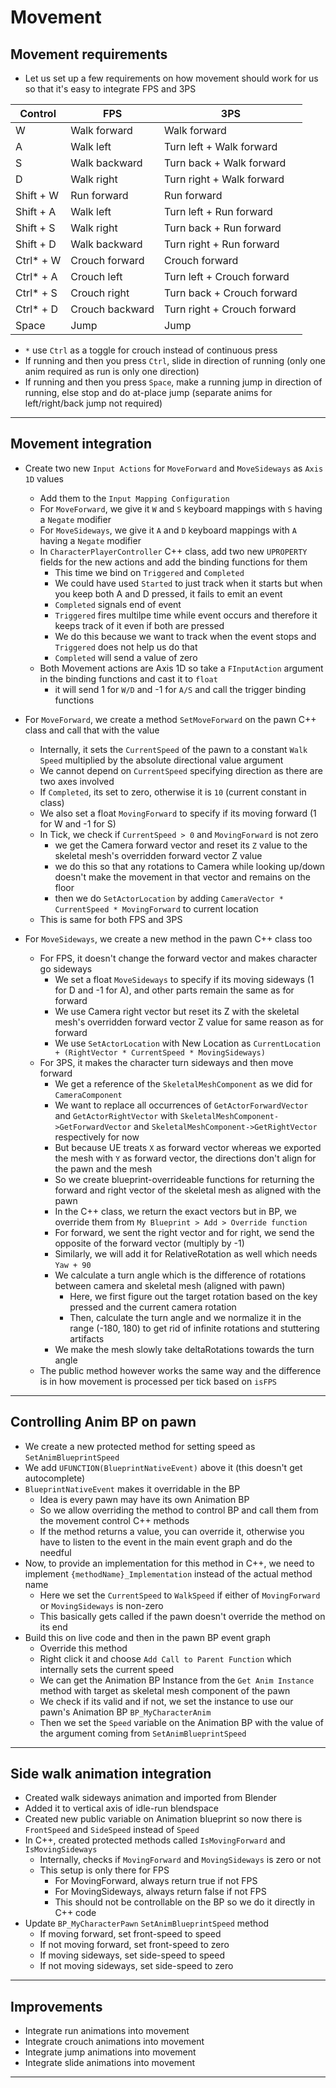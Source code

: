 # Movement

## Movement requirements

- Let us set up a few requirements on how movement should work for us so that it's easy to integrate FPS and 3PS

|Control  		| FPS 				| 3PS							|
|---------------|-------------------|-------------------------------|
| W				|Walk forward		|Walk forward					|
| A				|Walk left			|Turn left + Walk forward		|
| S				|Walk backward		|Turn back + Walk forward		|
| D				|Walk right			|Turn right + Walk forward		|
| Shift + W		|Run forward		|Run forward					|
| Shift + A		|Walk left			|Turn left + Run forward		|
| Shift + S		|Walk right			|Turn back + Run forward		|
| Shift + D		|Walk backward		|Turn right + Run forward		|
| Ctrl* + W		|Crouch forward		|Crouch forward					|
| Ctrl* + A		|Crouch left		|Turn left + Crouch forward		|
| Ctrl* + S		|Crouch right		|Turn back + Crouch forward		|
| Ctrl* + D		|Crouch backward	|Turn right + Crouch forward	|
| Space			|Jump				|Jump							|

- `*` use `Ctrl` as a toggle for crouch instead of continuous press
- If running and then you press `Ctrl`, slide in direction of running (only one anim required as run is only one direction)
- If running and then you press `Space`, make a running jump in direction of running, else stop and do at-place jump (separate anims for left/right/back jump not required)

---

## Movement integration

- Create two new `Input Actions` for `MoveForward` and `MoveSideways` as `Axis 1D` values
  - Add them to the `Input Mapping Configuration`
  - For `MoveForward`, we give it `W` and `S` keyboard mappings with `S` having a `Negate` modifier
  - For `MoveSideways`, we give it `A` and `D` keyboard mappings with `A` having a `Negate` modifier
  - In `CharacterPlayerController` C++ class, add two new `UPROPERTY` fields for the new actions and add the binding functions for them
	- This time we bind on `Triggered` and `Completed`
	- We could have used `Started` to just track when it starts but when you keep both A and D pressed, it fails to emit an event
	- `Completed` signals end of event
	- `Triggered` fires multilpe time while event occurs and therefore it keeps track of it even if both are pressed
	- We do this because we want to track when the event stops and `Triggered` does not help us do that
	- `Completed` will send a value of zero
  - Both Movement actions are Axis 1D so take a `FInputAction` argument in the binding functions and cast it to `float`
    - it will send 1 for `W/D` and -1 for `A/S` and call the trigger binding functions
  
- For `MoveForward`, we create a method `SetMoveForward` on the pawn C++ class and call that with the value
  - Internally, it sets the `CurrentSpeed` of the pawn to a constant `Walk Speed` multiplied by the absolute directional value argument
  - We cannot depend on `CurrentSpeed` specifying direction as there are two axes involved
  - If `Completed`, its set to zero, otherwise it is `10` (current constant in class)
  - We also set a float `MovingForward` to specify if its moving forward (1 for W and -1 for S)
  - In Tick, we check if `CurrentSpeed > 0` and `MovingForward` is not zero
    - we get the Camera forward vector and reset its `Z` value to the skeletal mesh's overridden forward vector Z value
    - we do this so that any rotations to Camera while looking up/down doesn't make the movement in that vector and remains on the floor
    - then we do `SetActorLocation` by adding `CameraVector * CurrentSpeed * MovingForward` to current location
  - This is same for both FPS and 3PS
  
- For `MoveSideways`, we create a new method in the pawn C++ class too
	- For FPS, it doesn't change the forward vector and makes character go sideways
	  -	We set a float `MoveSideways` to specify if its moving sideways (1 for D and -1 for A), and other parts remain the same as for forward
	  - We use Camera right vector but reset its Z with the skeletal mesh's overridden forward vector Z value for same reason as for forward
	  -	We use `SetActorLocation` with New Location as `CurrentLocation + (RightVector * CurrentSpeed * MovingSideways)`
	- For 3PS, it makes the character turn sideways and then move forward
	  -	We get a reference of the `SkeletalMeshComponent` as we did for `CameraComponent`
      - We want to replace all occurrences of `GetActorForwardVector` and `GetActorRightVector` with `SkeletalMeshComponent->GetForwardVector` and `SkeletalMeshComponent->GetRightVector` respectively for now
	  - But because UE treats `X` as forward vector whereas we exported the mesh with `Y` as forward vector, the directions don't align for the pawn and the mesh
	  - So we create blueprint-overrideable functions for returning the forward and right vector of the skeletal mesh as aligned with the pawn
	  - In the C++ class, we return the exact vectors but in BP, we override them from `My Blueprint > Add > Override function`
	  - For forward, we sent the right vector and for right, we send the opposite of the forward vector (multiply by -1)
	  - Similarly, we will add it for RelativeRotation as well which needs `Yaw + 90`
	  - We calculate a turn angle which is the difference of rotations between camera and skeletal mesh (aligned with pawn)
		- Here, we first figure out the target rotation based on the key pressed and the current camera rotation
		- Then, calculate the turn angle and we normalize it in the range (-180, 180) to get rid of infinite rotations and stuttering artifacts
	  - We make the mesh slowly take deltaRotations towards the turn angle
	- The public method however works the same way and the difference is in how movement is processed per tick based on `isFPS`
	
---

## Controlling Anim BP on pawn

- We create a new protected method for setting speed as `SetAnimBlueprintSpeed`
- We add `UFUNCTION(BlueprintNativeEvent)` above it (this doesn't get autocomplete)
- `BlueprintNativeEvent` makes it overridable in the BP
  - Idea is every pawn may have its own Animation BP
  - So we allow overriding the method to control BP and call them from the movement control C++ methods
  - If the method returns a value, you can override it, otherwise you have to listen to the event in the main event graph and do the needful 
- Now, to provide an implementation for this method in C++, we need to implement `{methodName}_Implementation` instead of the actual method name
  - Here we set the `CurrentSpeed` to `WalkSpeed` if either of `MovingForward` or `MovingSideways` is non-zero
  - This basically gets called if the pawn doesn't override the method on its end
- Build this on live code and then in the pawn BP event graph
  - Override this method
  - Right click it and choose `Add Call to Parent Function` which internally sets the current speed
  - We can get the Animation BP Instance from the `Get Anim Instance` method with target as skeletal mesh component of the pawn
  - We check if its valid and if not, we set the instance to use our pawn's Animation BP `BP_MyCharacterAnim`
  - Then we set the `Speed` variable on the Animation BP with the value of the argument coming from `SetAnimBlueprintSpeed`

---

## Side walk animation integration

- Created walk sideways animation and imported from Blender
- Added it to vertical axis of idle-run blendspace
- Created new public variable on Animation blueprint so now there is `FrontSpeed` and `SideSpeed` instead of `Speed`
- In C++, created protected methods called `IsMovingForward` and `IsMovingSideways`
  - Internally, checks if `MovingForward` and `MovingSideways` is zero or not
  - This setup is only there for FPS
	- For MovingForward, always return true if not FPS
	- For MovingSideways, always return false if not FPS
	- This should not be controllable on the BP so we do it directly in C++ code
- Update `BP_MyCharacterPawn` `SetAnimBlueprintSpeed` method
  - If moving forward, set front-speed to speed
  - If not moving forward, set front-speed to zero
  - If moving sideways, set side-speed to speed
  - If not moving sideways, set side-speed to zero

---

## Improvements

- Integrate run animations into movement
- Integrate crouch animations into movement
- Integrate jump animations into movement
- Integrate slide animations into movement

---
